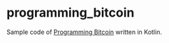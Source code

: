 # programming_bitcoin

Sample code of [Programming Bitcoin](https://www.oreilly.co.jp/books/9784873119021/) written in Kotlin.
